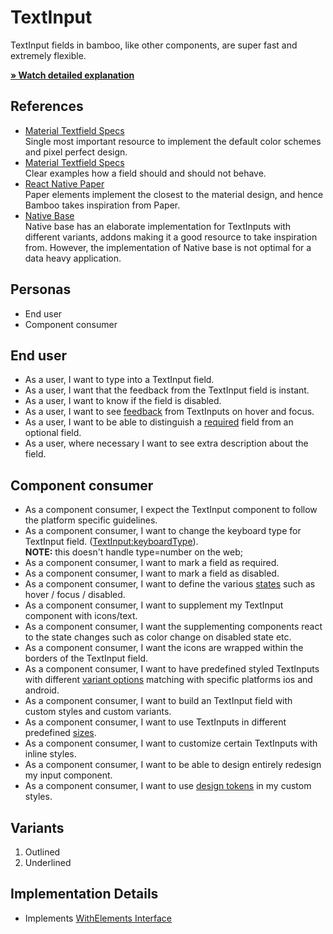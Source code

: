 # TextInput

TextInput fields in bamboo, like other components, are super fast and extremely flexible.

[**» Watch detailed explanation**](https://www.loom.com/share/9d674b33e65b46c09b6845da0cff884b)

## References

-   [Material Textfield Specs](https://m3.material.io/components/text-fields/specs)\
    Single most important resource to implement the default color schemes and pixel perfect design.
-   [Material Textfield Specs](https://m3.material.io/components/text-fields/guidelines)\
    Clear examples how a field should and should not behave.
-   [React Native Paper](https://callstack.github.io/react-native-paper/text-input.html)\
    Paper elements implement the closest to the material design, and hence Bamboo takes inspiration from Paper.
-   [Native Base](https://docs.nativebase.io/next/input#page-title)\
    Native base has an elaborate implementation for TextInputs with different variants, addons making it a good resource to take inspiration from. However, the implementation of Native base is not optimal for a data heavy application.

## Personas

-   End user
-   Component consumer

## End user

-   As a user, I want to type into a TextInput field.
-   As a user, I want that the feedback from the TextInput field is instant.
-   As a user, I want to know if the field is disabled.
-   As a user, I want to see [feedback](../features/states.md) from TextInputs on hover and focus.
-   As a user, I want to be able to distinguish a [required](https://m3.material.io/components/text-fields/guidelines#6c36a812-273d-4f5d-9102-2f00386c9145) field from an optional field.
-   As a user, where necessary I want to see extra description about the field.

## Component consumer

-   As a component consumer, I expect the TextInput component to follow the platform specific guidelines.
-   As a component consumer, I want to change the keyboard type for TextInput field. ([TextInput:keyboardType](https://reactnative.dev/docs/textinput#keyboardtype)).\
    **NOTE:** this doesn't handle type=number on the web;
-   As a component consumer, I want to mark a field as required.
-   As a component consumer, I want to mark a field as disabled.
-   As a component consumer, I want to define the various [states](../features/states.md) such as hover / focus / disabled.
-   As a component consumer, I want to supplement my TextInput component with icons/text.
-   As a component consumer, I want the supplementing components react to the state changes such as color change on disabled state etc.
-   As a component consumer, I want the icons are wrapped within the borders of the TextInput field.
-   As a component consumer, I want to have predefined styled TextInputs with different [variant options](../features/variants.md) matching with specific platforms ios and android.
-   As a component consumer, I want to build an TextInput field with custom styles and custom variants.
-   As a component consumer, I want to use TextInputs in different predefined [sizes](../features/sizes.md).
-   As a component consumer, I want to customize certain TextInputs with inline styles.
-   As a component consumer, I want to be able to design entirely redesign my input component.
-   As a component consumer, I want to use [design tokens](../features/design-tokens.md) in my custom styles.

## Variants

1. Outlined
2. Underlined

## Implementation Details

-   Implements [WithElements Interface](../interfaces/WithElementsInterface.md)
